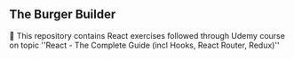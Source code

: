 ## The Burger Builder

📝 This repository contains React exercises followed through Udemy course on topic ''React - The Complete Guide (incl Hooks, React Router, Redux)''
